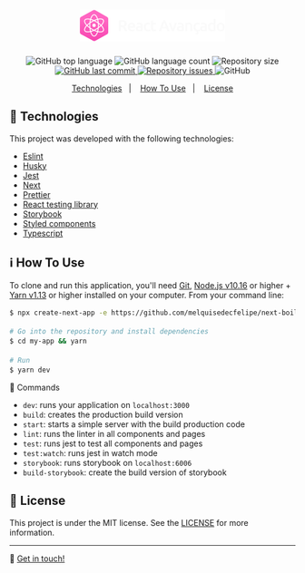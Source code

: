<h1 align="center">
  <img alt="React Avançado" src="./.github/logo.png" />
</h1>

<p align="center">
  <img alt="GitHub top language" src="https://img.shields.io/github/languages/top/melquisedecfelipe/next-boilerplate.svg">

  <img alt="GitHub language count" src="https://img.shields.io/github/languages/count/melquisedecfelipe/next-boilerplate.svg">

  <img alt="Repository size" src="https://img.shields.io/github/repo-size/melquisedecfelipe/next-boilerplate.svg">

  <a href="https://github.com/melquisedecfelipe/next-boilerplate/commits/master">
    <img alt="GitHub last commit" src="https://img.shields.io/github/last-commit/melquisedecfelipe/next-boilerplate.svg">
  </a>

  <a href="https://github.com/melquisedecfelipe/next-boilerplate/issues">
    <img alt="Repository issues" src="https://img.shields.io/github/issues/melquisedecfelipe/next-boilerplate.svg">
  </a>

  <img alt="GitHub" src="https://img.shields.io/github/license/melquisedecfelipe/next-boilerplate.svg">
</p>

<p align="center">
  <a href="#rocket-technologies">Technologies</a>&nbsp;&nbsp;&nbsp;|&nbsp;&nbsp;&nbsp;
  <a href="#information_source-how-to-use">How To Use</a>&nbsp;&nbsp;&nbsp;|&nbsp;&nbsp;&nbsp;
  <a href="#memo-license">License</a>
</p>

## :rocket: Technologies

This project was developed with the following technologies:

- [Eslint](https://eslint.org/)
- [Husky](https://github.com/typicode/husky)
- [Jest](https://jestjs.io/)
- [Next](https://nextjs.org/)
- [Prettier](https://prettier.io/)
- [React testing library](https://testing-library.com/docs/react-testing-library/intro)
- [Storybook](https://storybook.js.org/)
- [Styled components](https://styled-components.com/)
- [Typescript](https://www.typescriptlang.org/)

## :information_source: How To Use

To clone and run this application, you'll need [Git](https://git-scm.com), [Node.js v10.16](https://nodejs.org/) or higher + [Yarn v1.13](https://yarnpkg.com/) or higher installed on your computer. From your command line:

```bash
$ npx create-next-app -e https://github.com/melquisedecfelipe/next-boilerplate my-app

# Go into the repository and install dependencies
$ cd my-app && yarn

# Run
$ yarn dev
```

🔨 Commands
- `dev`: runs your application on `localhost:3000`
- `build`: creates the production build version
- `start`: starts a simple server with the build production code
- `lint`: runs the linter in all components and pages
- `test`: runs jest to test all components and pages
- `test:watch`: runs jest in watch mode
- `storybook`: runs storybook on `localhost:6006`
- `build-storybook`: create the build version of storybook

## :memo: License

This project is under the MIT license. See the [LICENSE](https://github.com/melquisedecfelipe/next-boilerplate/blob/master/LICENSE) for more information.

---

:wave: [Get in touch!](https://www.linkedin.com/in/melquisedecfelipe/)
